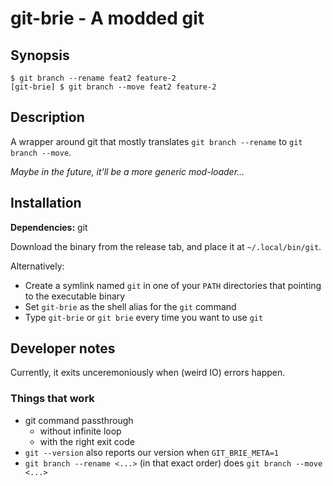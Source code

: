 # git-brie - A modded git

## Synopsis

```
$ git branch --rename feat2 feature-2
[git-brie] $ git branch --move feat2 feature-2
```

## Description

A wrapper around git that mostly translates `git branch --rename` to `git branch --move`.

*Maybe in the future, it'll be a more generic mod-loader...*

## Installation

**Dependencies:** git

Download the binary from the release tab, and place it at `~/.local/bin/git`.

Alternatively:
- Create a symlink named `git` in one of your `PATH` directories that pointing to the executable binary
- Set `git-brie` as the shell alias for the `git` command
- Type `git-brie` or `git brie` every time you want to use `git`

## Developer notes

Currently, it exits unceremoniously when (weird IO) errors happen.

### Things that work

- git command passthrough
  - without infinite loop
  - with the right exit code
- `git --version` also reports our version when `GIT_BRIE_META=1`
- `git branch --rename <...>` (in that exact order) does `git branch --move <...>`
